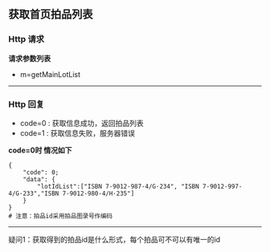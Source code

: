 获取首页拍品列表
---

### Http 请求 

**请求参数列表**

- m=getMainLotList
 
---
### Http 回复  

- code=0 : 获取信息成功，返回拍品列表
- code=1 : 获取信息失败，服务器错误

**code=0时 情况如下**

``` 
{ 
    "code": 0;
    "data": {
    	"lotIdList":["ISBN 7-9012-987-4/G·234", "ISBN 7-9012-997-4/G·233","ISBN 7-9012-980-4/H·235"]
	}
}
# 注意：拍品id采用拍品图录号作编码
```

---

疑问1：获取得到的拍品id是什么形式，每个拍品可不可以有唯一的id